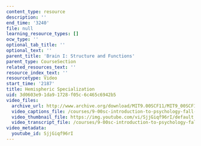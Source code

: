 ```yaml
---
content_type: resource
description: ''
end_time: '3240'
file: null
learning_resource_types: []
ocw_type: ''
optional_tab_title: ''
optional_text: ''
parent_title: 'Brain I: Structure and Functions'
parent_type: CourseSection
related_resources_text: ''
resource_index_text: ''
resourcetype: Video
start_time: '2187'
title: Hemispheric Specialization
uid: 3d0603e9-1da9-1728-f05c-6c465c6942b5
video_files:
  archive_url: http://www.archive.org/download/MIT9.00SCF11/MIT9_00SCF11_lec03_300k.mp4
  video_captions_file: /courses/9-00sc-introduction-to-psychology-fall-2011/1332ffeb7dce58349b9282bb4e8420fd_SjjGiqf96rI.vtt
  video_thumbnail_file: https://img.youtube.com/vi/SjjGiqf96rI/default.jpg
  video_transcript_file: /courses/9-00sc-introduction-to-psychology-fall-2011/1a1f595003e98b3692cd9c26e6311e00_SjjGiqf96rI.pdf
video_metadata:
  youtube_id: SjjGiqf96rI
---
```

